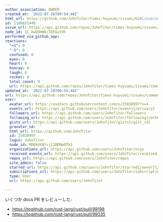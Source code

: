```yaml
---
author_association: OWNER
created_at: '2022-07-18T00:54:48Z'
html_url: https://github.com/JohnTitor/times-huyuumi/issues/62#issuecomment-1186651449
id: 1186651449
issue_url: https://api.github.com/repos/JohnTitor/times-huyuumi/issues/62
node_id: IC_kwDOHWEcT85Gut05
performed_via_github_app: 
reactions:
  "+1": 0
  "-1": 0
  confused: 0
  eyes: 0
  heart: 0
  hooray: 0
  laugh: 0
  rocket: 0
  total_count: 0
  url: https://api.github.com/repos/JohnTitor/times-huyuumi/issues/comments/1186651449/reactions
updated_at: '2022-07-18T00:54:48Z'
url: https://api.github.com/repos/JohnTitor/times-huyuumi/issues/comments/1186651449
user:
  avatar_url: https://avatars.githubusercontent.com/u/25030997?v=4
  events_url: https://api.github.com/users/JohnTitor/events{/privacy}
  followers_url: https://api.github.com/users/JohnTitor/followers
  following_url: https://api.github.com/users/JohnTitor/following{/other_user}
  gists_url: https://api.github.com/users/JohnTitor/gists{/gist_id}
  gravatar_id: ''
  html_url: https://github.com/JohnTitor
  id: 25030997
  login: JohnTitor
  node_id: MDQ6VXNlcjI1MDMwOTk3
  organizations_url: https://api.github.com/users/JohnTitor/orgs
  received_events_url: https://api.github.com/users/JohnTitor/received_events
  repos_url: https://api.github.com/users/JohnTitor/repos
  site_admin: false
  starred_url: https://api.github.com/users/JohnTitor/starred{/owner}{/repo}
  subscriptions_url: https://api.github.com/users/JohnTitor/subscriptions
  type: User
  url: https://api.github.com/users/JohnTitor

---
```

いくつか docs PR をレビューした:
- https://togithub.com/rust-lang/rust/pull/99198
- https://togithub.com/rust-lang/rust/pull/99335